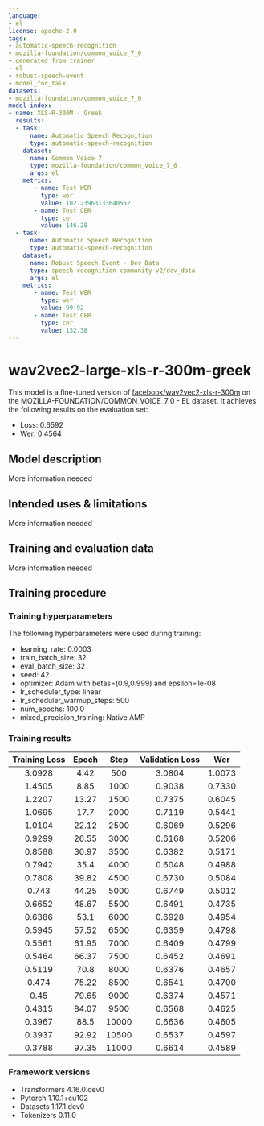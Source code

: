 ```yaml
---
language:
- el
license: apache-2.0
tags:
- automatic-speech-recognition
- mozilla-foundation/common_voice_7_0
- generated_from_trainer
- el
- robust-speech-event
- model_for_talk
datasets:
- mozilla-foundation/common_voice_7_0
model-index:
- name: XLS-R-300M - Greek
  results:
  - task: 
      name: Automatic Speech Recognition 
      type: automatic-speech-recognition
    dataset:
      name: Common Voice 7
      type: mozilla-foundation/common_voice_7_0
      args: el
    metrics:
       - name: Test WER
         type: wer
         value: 102.23963133640552
       - name: Test CER
         type: cer
         value: 146.28
  - task: 
      name: Automatic Speech Recognition
      type: automatic-speech-recognition
    dataset:
      name: Robust Speech Event - Dev Data
      type: speech-recognition-community-v2/dev_data
      args: el
    metrics:
       - name: Test WER
         type: wer
         value: 99.92
       - name: Test CER
         type: cer
         value: 132.38
---
```


<!-- This model card has been generated automatically according to the information the Trainer had access to. You
should probably proofread and complete it, then remove this comment. -->

# wav2vec2-large-xls-r-300m-greek

This model is a fine-tuned version of [facebook/wav2vec2-xls-r-300m](https://huggingface.co/facebook/wav2vec2-xls-r-300m) on the MOZILLA-FOUNDATION/COMMON_VOICE_7_0 - EL dataset.
It achieves the following results on the evaluation set:
- Loss: 0.6592
- Wer: 0.4564

## Model description

More information needed

## Intended uses & limitations

More information needed

## Training and evaluation data

More information needed

## Training procedure

### Training hyperparameters

The following hyperparameters were used during training:
- learning_rate: 0.0003
- train_batch_size: 32
- eval_batch_size: 32
- seed: 42
- optimizer: Adam with betas=(0.9,0.999) and epsilon=1e-08
- lr_scheduler_type: linear
- lr_scheduler_warmup_steps: 500
- num_epochs: 100.0
- mixed_precision_training: Native AMP

### Training results

| Training Loss | Epoch | Step  | Validation Loss | Wer    |
|:-------------:|:-----:|:-----:|:---------------:|:------:|
| 3.0928        | 4.42  | 500   | 3.0804          | 1.0073 |
| 1.4505        | 8.85  | 1000  | 0.9038          | 0.7330 |
| 1.2207        | 13.27 | 1500  | 0.7375          | 0.6045 |
| 1.0695        | 17.7  | 2000  | 0.7119          | 0.5441 |
| 1.0104        | 22.12 | 2500  | 0.6069          | 0.5296 |
| 0.9299        | 26.55 | 3000  | 0.6168          | 0.5206 |
| 0.8588        | 30.97 | 3500  | 0.6382          | 0.5171 |
| 0.7942        | 35.4  | 4000  | 0.6048          | 0.4988 |
| 0.7808        | 39.82 | 4500  | 0.6730          | 0.5084 |
| 0.743         | 44.25 | 5000  | 0.6749          | 0.5012 |
| 0.6652        | 48.67 | 5500  | 0.6491          | 0.4735 |
| 0.6386        | 53.1  | 6000  | 0.6928          | 0.4954 |
| 0.5945        | 57.52 | 6500  | 0.6359          | 0.4798 |
| 0.5561        | 61.95 | 7000  | 0.6409          | 0.4799 |
| 0.5464        | 66.37 | 7500  | 0.6452          | 0.4691 |
| 0.5119        | 70.8  | 8000  | 0.6376          | 0.4657 |
| 0.474         | 75.22 | 8500  | 0.6541          | 0.4700 |
| 0.45          | 79.65 | 9000  | 0.6374          | 0.4571 |
| 0.4315        | 84.07 | 9500  | 0.6568          | 0.4625 |
| 0.3967        | 88.5  | 10000 | 0.6636          | 0.4605 |
| 0.3937        | 92.92 | 10500 | 0.6537          | 0.4597 |
| 0.3788        | 97.35 | 11000 | 0.6614          | 0.4589 |


### Framework versions

- Transformers 4.16.0.dev0
- Pytorch 1.10.1+cu102
- Datasets 1.17.1.dev0
- Tokenizers 0.11.0

